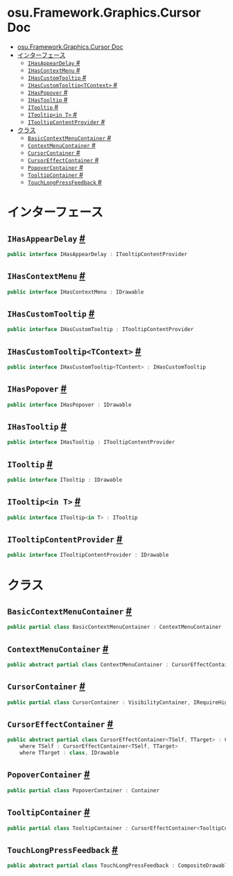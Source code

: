 # osu.Framework.Graphics.Cursor Doc
- [osu.Framework.Graphics.Cursor Doc](#osuframeworkgraphicscursor-doc)
- [インターフェース](#インターフェース)
  - [`IHasAppearDelay` #](#ihasappeardelay-)
  - [`IHasContextMenu` #](#ihascontextmenu-)
  - [`IHasCustomTooltip` #](#ihascustomtooltip-)
  - [`IHasCustomTooltip<TContext>` #](#ihascustomtooltiptcontext-)
  - [`IHasPopover` #](#ihaspopover-)
  - [`IHasTooltip` #](#ihastooltip-)
  - [`ITooltip` #](#itooltip-)
  - [`ITooltip<in T>` #](#itooltipin-t-)
  - [`ITooltipContentProvider` #](#itooltipcontentprovider-)
- [クラス](#クラス)
  - [`BasicContextMenuContainer` #](#basiccontextmenucontainer-)
  - [`ContextMenuContainer` #](#contextmenucontainer-)
  - [`CursorContainer` #](#cursorcontainer-)
  - [`CursorEffectContainer` #](#cursoreffectcontainer-)
  - [`PopoverContainer` #](#popovercontainer-)
  - [`TooltipContainer` #](#tooltipcontainer-)
  - [`TouchLongPressFeedback` #](#touchlongpressfeedback-)

# インターフェース
## `IHasAppearDelay` [#](https://github.com/ppy/osu-framework/blob/master/osu.Framework/Graphics/Cursor/IHasAppearDelay.cs#L9)
```csharp
public interface IHasAppearDelay : ITooltipContentProvider
```

## `IHasContextMenu` [#](https://github.com/ppy/osu-framework/blob/master/osu.Framework/Graphics/Cursor/IHasContextMenu.cs#L8)
```csharp
public interface IHasContextMenu : IDrawable
```

## `IHasCustomTooltip` [#](https://github.com/ppy/osu-framework/blob/master/osu.Framework/Graphics/Cursor/IHasCustomTooltip.cs#L10)
```csharp
public interface IHasCustomTooltip : ITooltipContentProvider
```

## `IHasCustomTooltip<TContext>` [#](https://github.com/ppy/osu-framework/blob/master/osu.Framework/Graphics/Cursor/IHasCustomTooltip.cs#L29)
```csharp
public interface IHasCustomTooltip<TContent> : IHasCustomTooltip
```

## `IHasPopover` [#](https://github.com/ppy/osu-framework/blob/master/osu.Framework/Graphics/Cursor/IHasPopover.cs#L11)
```csharp
public interface IHasPopover : IDrawable
```

## `IHasTooltip` [#](https://github.com/ppy/osu-framework/blob/master/osu.Framework/Graphics/Cursor/IHasTooltip.cs#L12)
```csharp
public interface IHasTooltip : ITooltipContentProvider
```

## `ITooltip` [#](https://github.com/ppy/osu-framework/blob/master/osu.Framework/Graphics/Cursor/ITooltip.cs#L11)
```csharp
public interface ITooltip : IDrawable
```

## `ITooltip<in T>` [#](https://github.com/ppy/osu-framework/blob/master/osu.Framework/Graphics/Cursor/ITooltip.cs#L27)
```csharp
public interface ITooltip<in T> : ITooltip
```

## `ITooltipContentProvider` [#](https://github.com/ppy/osu-framework/blob/master/osu.Framework/Graphics/Cursor/ITooltipContentProvider.cs#L9)
```csharp
public interface ITooltipContentProvider : IDrawable
```



# クラス
## `BasicContextMenuContainer` [#](https://github.com/ppy/osu-framework/blob/master/osu.Framework/Graphics/Cursor/BasicContextMenuContainer.cs#L8)
```csharp
public partial class BasicContextMenuContainer : ContextMenuContainer
```
## `ContextMenuContainer` [#](https://github.com/ppy/osu-framework/blob/master/osu.Framework/Graphics/Cursor/ContextMenuContainer.cs#L23)
```csharp
public abstract partial class ContextMenuContainer : CursorEffectContainer<ContextMenuContainer, IHasContextMenu>
```

## `CursorContainer` [#](https://github.com/ppy/osu-framework/blob/master/osu.Framework/Graphics/Cursor/CursorContainer.cs#L17)
```csharp
public partial class CursorContainer : VisibilityContainer, IRequireHighFrequencyMousePosition
```

## `CursorEffectContainer` [#](https://github.com/ppy/osu-framework/blob/master/osu.Framework/Graphics/Cursor/CursorEffectContainer.cs#L14)
```csharp
public abstract partial class CursorEffectContainer<TSelf, TTarget> : Container
    where TSelf : CursorEffectContainer<TSelf, TTarget>
    where TTarget : class, IDrawable
```

## `PopoverContainer` [#](https://github.com/ppy/osu-framework/blob/master/osu.Framework/Graphics/Cursor/PopoverContainer.cs#L16)
```csharp
public partial class PopoverContainer : Container
```

## `TooltipContainer` [#](https://github.com/ppy/osu-framework/blob/master/osu.Framework/Graphics/Cursor/TooltipContainer.cs#L23)
```csharp
public partial class TooltipContainer : CursorEffectContainer<TooltipContainer, ITooltipContentProvider>
```

## `TouchLongPressFeedback` [#](https://github.com/ppy/osu-framework/blob/master/osu.Framework/Graphics/Cursor/TouchLongPressFeedback.cs#L8)
```csharp
public abstract partial class TouchLongPressFeedback : CompositeDrawable
```
